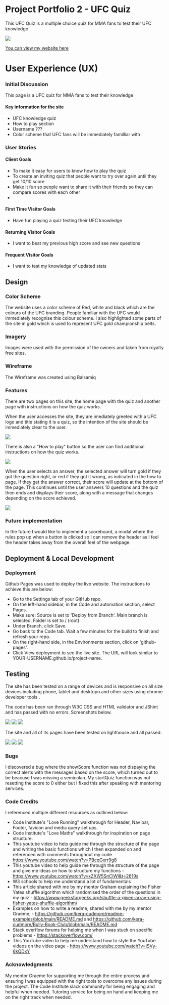 # Project Portfolio 2 - UFC Quiz

This UFC Quiz is a multiple choice quiz for MMA fans to test their UFC knowledge  

<img src="/assets/images/am i responsive.png">

[You can view my website here](https://jasonhorgan.github.io/MMA-Quiz/)

# User Experience (UX)

### Initial Discussion

This page is a UFC quiz for MMA fans to test their knowledge  


#### Key information for the site

- UFC knowledge quiz
- How to play section
- Username ???
- Color scheme that UFC fans will be immediately familliar with 


### User Stories

#### Client Goals

- To make it easy for users to know how to play the quiz
- To create an inviting quiz that people want to try over again until they get 10/10 score
- Make it fun so people want to share it with their friends so they can compare scores with each other 
- 

#### First Time Visitor Goals

- Have fun playing a quiz testing their UFC knowledge 



#### Returning Visitor Goals

- I want to beat my previous high score and see new questions


#### Frequent Visitor Goals

- I want to test my knowledge of updated stats


## Design

### Color Scheme

The website uses a color scheme of Red, white and black which are the colours of the UFC branding. People familiar with the UFC would immediately recognise this colour scheme. I also highlighted some parts of the site in gold which is used to represent UFC gold championship belts. 

### Imagery 

Images were used with the permission of the owners and taken from royalty free sites. 

### Wireframe 

The Wireframe was created using Balsamiq 

### Features

There are two pages on this site, the home page with the quiz and another page with instructions on how the quiz works. 

When the user accesses the site, they are imediately greeted with a UFC logo and title stating it is a quiz, so the intention of the site should be immediately clear to the user.

<img src="/assets/images/home.png">

There is also a "How to play" button so the user can find additional instructions on how the quiz works.

<img src="/assets/images/home2.png">

When the user selects an answer, the selected answer will turn gold if they got the question right, or red if they got it wrong, as indicated in the how to page. If they get the answer correct, their score will update at the bottom of the page. This continues until the user answers 10 questions and the quiz then ends and displays their score, along with a message that changes depending on the score achieved. 

<img src="/assets/images/score.png">

### Future implementation

In the future I would like to implement a scoreboard, a modal where the rules pop up when a button is clicked so I can remove the header as I feel the header takes away from the overall feel of the webpage. 

## Deployment & Local Development

### Deployment

Github Pages was used to deploy the live website. The instructions to achieve this are below:

- Go to the Settings tab of your GitHub repo.
- On the left-hand sidebar, in the Code and automation section, select Pages.
- Make sure:
    Source is set to 'Deploy from Branch'.
    Main branch is selected.
    Folder is set to / (root).
- Under Branch, click Save.
- Go back to the Code tab. Wait a few minutes for the build to finish and refresh your repo.
- On the right-hand side, in the Environments section, click on 'github-pages'.
- Click View deployment to see the live site. The URL will look similar to YOUR-USERNAME.github.io/project-name.

## Testing

The site has been tested on a range of devices and is responsive on all size devices including phone, tablet and desktopn and other sizes using chrome developer tools .

The code has been ran through W3C CSS and HTML validator and JShint and has passed with no errors. Screenshots below.

<img src= "/assets/images/js_hint.png">
<img src= "/assets/images/cssValid.png">
<img src= "/assets/images/htmlCheck.png">

The site and all of its pages have been tested on lighthouse and all passed.

<img src="/assets/images/how_lh_desk.png">
<img src="assets/images/how_lh_mob.png">
<img src="assets/images/quiz_lh_desk.png">

### Bugs

I discovered a bug where the showScore function was not dispaying the correct alerts with the messages based on the score, which turned out to be beacuse I was missing a semicolan. My startQuiz function was not resetting the score to 0 either but I fixed this after speaking with mentoring services.

### Code Credits

I referenced multiple different resources as outlined below:

- Code Institute's "Love Running" walkthrough for Header, Nav bar, Footer, favicon and media query set ups. 
- Code Institute's "Love Maths" walkthrough for inspiration on page structure.
- This youtube video to help guide me through the structure of the page and writing the basic functions which I then expanded on and referenced with comments throughout my code https://www.youtube.com/watch?v=PBcqGxrr9g8
- This youtube video to help guide me through the structure of the page and give me ideas on how to structure my functions - https://www.youtube.com/watch?v=xZXW5SnCiWI&t=2619s
- W3 schools to help me understand a lot of fundamentals  
- This article shared with me by my mentor Graham explaining the Fisher Yates shuffle algorithm which randomised the order of the questions in my quiz - https://www.geeksforgeeks.org/shuffle-a-given-array-using-fisher-yates-shuffle-algorithm/
- Examples on how to write a readme, shared with me by my mentor Graeme, - https://github.com/kera-cudmore/readme-examples/blob/main/README.md and https://github.com/kera-cudmore/Bully-Book-Club/blob/main/README.md  
- Stack overflow forums for helping me when I was stuck on specific problems - https://stackoverflow.com/
- This YouTube video to help me understand how to style the YouTube videos on the video page - https://www.youtube.com/watch?v=jSVy-6kQDxY 

### Acknowledgments

My mentor Graeme for supporting me through the entire process and ensuring I was equipped with the right tools to overcome any issues during the project. 
The Code Institute slack community for being engaging and helpful when needed. 
Tutoring service for being on hand and keeping me on the right track when needed. 